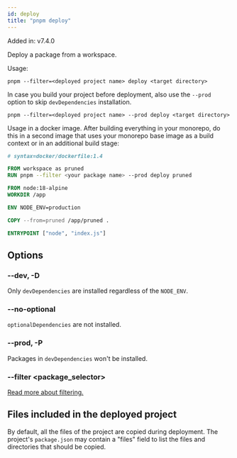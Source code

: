 ```yaml
---
id: deploy
title: "pnpm deploy"
---
```


Added in: v7.4.0

Deploy a package from a workspace.

Usage:

```
pnpm --filter=<deployed project name> deploy <target directory>
```

In case you build your project before deployment, also use the `--prod` option to skip `devDependencies` installation.

```
pnpm --filter=<deployed project name> --prod deploy <target directory>
```

Usage in a docker image. After building everything in your monorepo, do this in a second image that uses your monorepo base image as a build context or in an additional build stage:

```Dockerfile
# syntax=docker/dockerfile:1.4

FROM workspace as pruned
RUN pnpm --filter <your package name> --prod deploy pruned

FROM node:18-alpine
WORKDIR /app

ENV NODE_ENV=production

COPY --from=pruned /app/pruned .

ENTRYPOINT ["node", "index.js"]
```

## Options

### --dev, -D

Only `devDependencies` are installed regardless of the `NODE_ENV`.

### --no-optional

`optionalDependencies` are not installed.

### --prod, -P

Packages in `devDependencies` won't be installed.

### --filter \<package_selector\>

[Read more about filtering.](../filtering.md)

## Files included in the deployed project

By default, all the files of the project are copied during deployment. The project's `package.json` may contain a "files" field to list the files and directories that should be copied.
